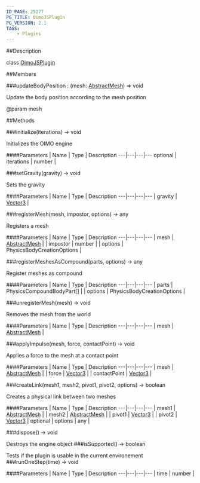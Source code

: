 ```yaml
---
ID_PAGE: 25277
PG_TITLE: OimoJSPlugin
PG_VERSION: 2.1
TAGS:
    - Plugins
---
```

##Description

class [OimoJSPlugin](/classes/2.2/OimoJSPlugin)



##Members

###updateBodyPosition : (mesh: [AbstractMesh](/classes/2.2/AbstractMesh)) =&gt; void

Update the body position according to the mesh position

@param mesh

##Methods

###initialize(iterations) &rarr; void

Initializes the OIMO engine

####Parameters
 | Name | Type | Description
---|---|---|---
optional | iterations | number | 

###setGravity(gravity) &rarr; void

Sets the gravity

####Parameters
 | Name | Type | Description
---|---|---|---
 | gravity | [Vector3](/classes/2.2/Vector3) | 

###registerMesh(mesh, impostor, options) &rarr; any

Registers a mesh

####Parameters
 | Name | Type | Description
---|---|---|---
 | mesh | [AbstractMesh](/classes/2.2/AbstractMesh) | 
 | impostor | number | 
 | options | PhysicsBodyCreationOptions | 

###registerMeshesAsCompound(parts, options) &rarr; any

Register meshes as compound

####Parameters
 | Name | Type | Description
---|---|---|---
 | parts | PhysicsCompoundBodyPart[] | 
 | options | PhysicsBodyCreationOptions | 

###unregisterMesh(mesh) &rarr; void

Removes the mesh from the world

####Parameters
 | Name | Type | Description
---|---|---|---
 | mesh | [AbstractMesh](/classes/2.2/AbstractMesh) | 

###applyImpulse(mesh, force, contactPoint) &rarr; void

Applies a force to the mesh at a contact point

####Parameters
 | Name | Type | Description
---|---|---|---
 | mesh | [AbstractMesh](/classes/2.2/AbstractMesh) | 
 | force | [Vector3](/classes/2.2/Vector3) | 
 | contactPoint | [Vector3](/classes/2.2/Vector3) | 

###createLink(mesh1, mesh2, pivot1, pivot2, options) &rarr; boolean

Creates a physical link between two meshes

####Parameters
 | Name | Type | Description
---|---|---|---
 | mesh1 | [AbstractMesh](/classes/2.2/AbstractMesh) | 
 | mesh2 | [AbstractMesh](/classes/2.2/AbstractMesh) | 
 | pivot1 | [Vector3](/classes/2.2/Vector3) | 
 | pivot2 | [Vector3](/classes/2.2/Vector3) | 
optional | options | any | 

###dispose() &rarr; void

Destroys the engine object
###isSupported() &rarr; boolean

Tests if the plugin is usable in the current environement
###runOneStep(time) &rarr; void



####Parameters
 | Name | Type | Description
---|---|---|---
 | time | number | 

